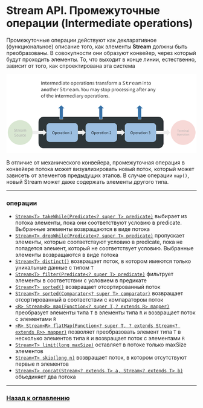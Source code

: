 # Stream API. Промежуточные операции (Intermediate operations)

Промежуточные операции действуют как декларативное (функциональное) описание того,
как элементы **Stream** должны быть преобразованы.
В совокупности они образуют конвейер, через который будут проходить элементы.
То, что выходит в конце линии, естественно, зависит от того, как спроектирована эта система

![](stream_api_pipeline_intermediate.png)

В отличие от механического конвейера, промежуточная операция в конвейере потока может визуализировать новый поток,
который может зависеть от элементов предыдущих этапов.
В случае операции `map()`, новый Stream может даже содержать элементы другого типа.

---

### операции

-   [`Stream<T> takeWhile​(Predicate<? super T> predicate)`](./stream_api_drop_take_while.md#takewhile)
    выбирает из потока элементы, пока они соответствуют условию в predicate.
    Выбранные элементы возвращаются в виде потока
-   [`Stream<T> dropWhile​(Predicate<? super T> predicate)`](./stream_api_drop_take_while.md#dropwhile)
    пропускает элементы, которые соответствуют условию в predicate, пока не попадется элемент, который не соответствует условию.
    Выбранные элементы возвращаются в виде потока
-   [`Stream<T> distinct()`](./stream_api_drop_take_while.md#distinct)
    возвращает поток, в котором имеются только уникальные данные с типом `T`
-   [`Stream<T> filter(Predicate<? super T> predicate)`](./stream_api_filter.md)
    фильтрует элементы в соответствии с условием в предикате
-   [`Stream<T> sorted()`](./stream_api_sorted.md)
    возвращает отсортированный поток
-   [`Stream<T> sorted(Comparator<? super T> comparator)`](./stream_api_sorted.md)
    возвращает отсортированный в соответствии с компаратором поток
-   [`<R> Stream<R> map(Function<? super T,? extends R> mapper)`](./stream_api_map.md)
    преобразует элементы типа `T` в элементы типа `R` и возвращает поток с элементами `R`
-   [`<R> Stream<R> flatMap(Function<? super T, ? extends Stream<? extends R>> mapper)`](./stream_api_flatmap.md)
    позволяет преобразовать элемент типа `T`
    в несколько элементов типа `R` и возвращает поток с элементами `R`
-   [`Stream<T> limit(long maxSize)`](./stream_api_skip_limit.md)
    оставляет в потоке только maxSize элементов
-   [`Stream<T> skip(long n)`](./stream_api_skip_limit.md)
    возвращает поток, в котором отсутствуют первые n элементов
-   [`Stream<T> concat​(Stream<? extends T> a, Stream<? extends T> b)`](./stream_api_concat.md)
    объединяет два потока

---

### [Назад к оглавлению](../../README.md)